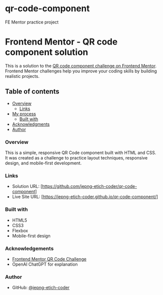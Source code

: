 # qr-code-component

FE Mentor practice project

# Frontend Mentor - QR code component solution

This is a solution to the [QR code component challenge on Frontend Mentor](https://www.frontendmentor.io/challenges/qr-code-component-iux_sIO_H). Frontend Mentor challenges help you improve your coding skills by building realistic projects.

## Table of contents

- [Overview](#overview)
  - [Links](#links)
- [My process](#my-process)
  - [Built with](#built-with)
- [Acknowledgments](#acknowledgments)
- [Author](#author)

### Overview

This is a simple, responsive QR Code component built with HTML and CSS. It was created as a challenge to practice layout techniques, responsive design, and mobile-first
development.

### Links

- Solution URL: [https://github.com/jepng-etich-coder/qr-code-component]
- Live Site URL: [https://jepng-etich-coder.github.io/qr-code-component/]

### Built with

- HTML5
- CSS3
- Flexbox
- Mobile-first design

### Acknowledgements

- [Frontend Mentor QR Code Challenge](https://www.frontendmentor.io/challenges/qr-code-component-iux_sIO_H)
- OpenAI ChatGPT for explanation

### Author

- GitHub: [@jepng-etich-coder](https://github.com/jepng-etich-coder)
